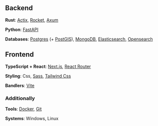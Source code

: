 ## Backend
**Rust**: [Actix](https://actix.rs), [Rocket](https://rocket.rs), [Axum](https://github.com/tokio-rs/axum)

**Python**: [FastAPI](https://fastapi.tiangolo.com)

**Databases**: [Postgres](https://www.postgresql.org) (+ [PostGIS](https://postgis.net)), [MongoDB](https://www.mongodb.com), [Elasticsearch](https://www.elastic.co/elasticsearch), [Opensearch](https://opensearch.org)


## Frontend
**TypeScript + React**: [Next.js](https://nextjs.org), [React Router](https://reactrouter.com)

**Styling**: Css, [Sass](https://sass-lang.com), [Tailwind Css](https://tailwindcss.com)

**Bandlers**: [Vite](https://vite.dev)


### Additionally
**Tools**: [Docker](https://www.docker.com), [Git](https://git-scm.com)

**Systems**: Windows, Linux
